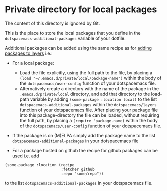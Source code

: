 # Private directory for local packages

The content of this directory is ignored by Git.

This is the place to store the local packages that you define in the
`dotspacemacs-additional-packages` variable of your dotfile.

Additional packages can be added using the same recipe as for [adding packages
to layers](https://spacemacs.org/doc/LAYERS.html#packagesel) i.e.:

- For a local package:
  - Load the file explicitly, using the full path to the file, by placing a
  `(load "~/.emacs.d/private/local/package-name")` within the body of the
  `dotspacemacs/user-config` function of your dotspacemacs file.
  - Alternatively create a directory with the name of the package in the
  `.emacs.d/private/local` directory, and add that directory to the load-path
  variable by adding `(some-package :location local)` to the list
  `dotspacemacs-additional-packages` within the `dotspacemacs/layers` function
  of your dotspacemacs file. After placing your package file into this
  package-directory the file can be loaded, without requiring the full path, by
  placing a `(require 'package-name)` within the body of the
  `dotspacemacs/user-config` function of your dotspacemacs file.

- If the package is on (M)ELPA simply add the package name to the list
  `dotspacemacs-additional-packages` in your dotspacemacs file

- For a package hosted on github the recipe for github packages can be used i.e. add

```
(some-package :location (recipe
                         :fetcher github
                         :repo "some/repo"))
```

to the list `dotspacemacs-additional-packages` in your dotspacemacs file.
